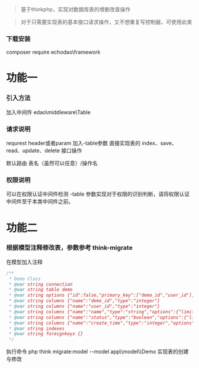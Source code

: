 > 基于thinkphp，实现对数据库表的增删改查操作

> 对于只需要实现表的基本接口请求操作，又不想重复写控制器，可使用此类

### 下载安装
composer require echodao\framework

# 功能一
### 引入方法
加入中间件 edao\middleware\Table

### 请求说明
requrest header或者param 加入-table参数 直接实现表的 index、save、read、update、delete 接口操作

默认路由 表名（虽然可以任意）/操作名

### 权限说明
可以在权限认证中间件检测 -table 参数实现对于权限的识别判断，请将权限认证中间件至于本类中间件之前。

# 功能二
### 根据模型注释修改表，参数参考 think-migrate
在模型加入注释
```php
/**
 * Demo Class
 * @var string connection
 * @var string table demo 
 * @var string options {"id":false,"primary_key":["demo_id","user_id"],"engine":"MyISAM","collation":"utf8_general_ci"}
 * @var string columns {"name":"demo_id","type":"integer"}
 * @var string columns {"name":"user_id","type":"integer"}
 * @var string columns {"name":"name","type":"string","options":{"limit":50,"comment":"标题"}}
 * @var string columns {"name":"status","type":"boolean","options":{"limit":1},"comment":"状态"}
 * @var string columns {"name":"create_time","type":"integer","options":{"null":true,"comment":"添加时间"}}
 * @var string indexes
 * @var string foreignkeys {}
 */
```

执行命令 php think migrate:model --model app\\\model\\\Demo 实现表的创建与修改
